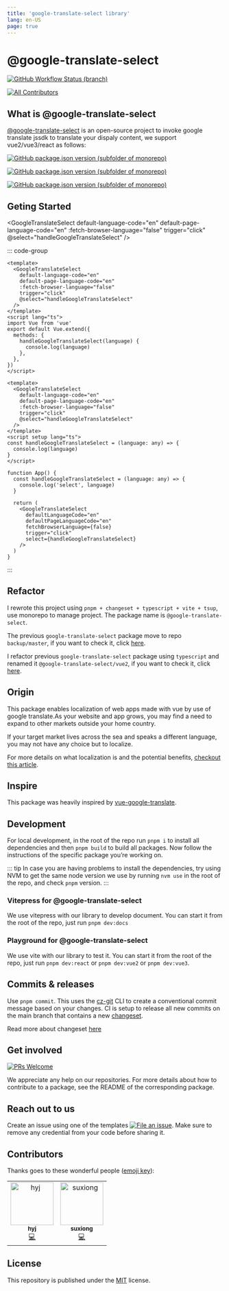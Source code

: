 ```yaml
---
title: 'google-translate-select library'
lang: en-US
page: true
---
```


<script setup>
import GoogleTranslateSelect from '@google-translate-select/vue3';

const handleGoogleTranslateSelect = (language) => {
  console.log(language)
}
</script>

# @google-translate-select

[![GitHub Workflow Status (branch)](https://img.shields.io/github/workflow/status/i7eo/google-translate-select/Release/master?label=build%20%26%20release)](https://github.com/i7eo/google-translate-select/actions/workflows/release.yml)

[![All Contributors](https://img.shields.io/github/all-contributors/i7eo/google-translate-select/master)](#contributors-)

## What is @google-translate-select

[@google-translate-select](https://google-translate-select.i7eo.com) is an open-source project to invoke google translate jssdk to translate your dispaly content, we support vue2/vue3/react as follows:

[![GitHub package.json version (subfolder of monorepo)](https://img.shields.io/github/package-json/v/i7eo/google-translate-select?filename=packages%2Freact%2Fpackage.json&label=@google-translate-select%2Freact)](https://github.com/i7eo/google-translate-select/tree/master/packages/react)

[![GitHub package.json version (subfolder of monorepo)](https://img.shields.io/github/package-json/v/i7eo/google-translate-select?filename=packages%2Fvue2%2Fpackage.json&label=@google-translate-select%2Fvue2)](https://github.com/i7eo/google-translate-select/tree/master/packages/vue2)

[![GitHub package.json version (subfolder of monorepo)](https://img.shields.io/github/package-json/v/i7eo/google-translate-select?filename=packages%2Fvue3%2Fpackage.json&label=@google-translate-select%2Fvue3)](https://github.com/i7eo/google-translate-select/tree/master/packages/vue3)

## Geting Started

<GoogleTranslateSelect
default-language-code="en"
default-page-language-code="en"
:fetch-browser-language="false"
trigger="click"
@select="handleGoogleTranslateSelect"
/>

::: code-group

```vue{2-8,14-16} [vue2]
<template>
  <GoogleTranslateSelect
    default-language-code="en"
    default-page-language-code="en"
    :fetch-browser-language="false"
    trigger="click"
    @select="handleGoogleTranslateSelect"
  />
</template>
<script lang="ts">
import Vue from 'vue'
export default Vue.extend({
  methods: {
    handleGoogleTranslateSelect(language) {
      console.log(language)
    },
  },
})
</script>
```

```vue{2-8,11-13} [vue3]
<template>
  <GoogleTranslateSelect
    default-language-code="en"
    default-page-language-code="en"
    :fetch-browser-language="false"
    trigger="click"
    @select="handleGoogleTranslateSelect"
  />
</template>
<script setup lang="ts">
const handleGoogleTranslateSelect = (language: any) => {
  console.log(language)
}
</script>
```

```tsx{2-5,7-13} [react]
function App() {
  const handleGoogleTranslateSelect = (language: any) => {
    console.log('select', language)
  }

  return (
    <GoogleTranslateSelect
      defaultLanguageCode="en"
      defaultPageLanguageCode="en"
      fetchBrowserLanguage={false}
      trigger="click"
      select={handleGoogleTranslateSelect}
    />
  )
}
```

:::

## Refactor

I rewrote this project using `pnpm + changeset + typescript + vite + tsup`, use monorepo to manage project. The package name is `@google-translate-select`.

The previous `google-translate-select` package move to repo `backup/master`, if you want to check it, click [here](https://github.com/i7eo/google-translate-select/tree/backup/master).

I refactor previous `google-translate-select` package using `typescript` and renamed it `@google-translate-select/vue2`, if you want to check it, click [here](https://github.com/i7eo/google-translate-select/tree/master/packages/vue2).

## Origin

This package enables localization of web apps made with vue by use of google translate.As your website and app grows, you may find a need to expand to other markets outside your home country.

If your target market lives across the sea and speaks a different language, you may not have any choice but to localize.

For more details on what localization is and the potential benefits, [checkout this article](https://alistapart.com/article/do-you-need-to-localize-your-website/).

## Inspire

This package was heavily inspired by [vue-google-translate](https://github.com/lewis-kori/vue-google-translate).

## Development

For local development, in the root of the repo run `pnpm i` to install all dependencies and then `pnpm build` to build all packages. Now follow the instructions of the specific package you’re working on.

::: tip
In case you are having problems to install the dependencies, try using NVM to get the same node version we use by running `nvm use` in the root of the repo, and check `pnpm` version.
:::

### Vitepress for @google-translate-select

We use vitepress with our library to develop document. You can start it from the root of the repo, just run `pnpm dev:docs`

### Playground for @google-translate-select

We use vite with our library to test it. You can start it from the root of the repo, just run `pnpm dev:react` or `pnpm dev:vue2` or `pnpm dev:vue3`.

## Commits & releases

Use `pnpm commit`. This uses the [cz-git](https://cz-git.qbb.sh/) CLI to create a conventional commit message based on your changes. CI is setup to release all new commits on the main branch that contains a new [changeset](https://github.com/changesets/changesets).

Read more about changeset [here](https://github.com/i7eo/google-translate-select/blob/master/RELEASES.md)

## Get involved

[![PRs Welcome](https://img.shields.io/badge/PRs-welcome-brightgreen.svg?maxAge=31557600)](http://makeapullrequest.com)

We appreciate any help on our repositories. For more details about how to contribute to a package, see the README of the corresponding package.

## Reach out to us

Create an issue using one of the templates [![File an issue](https://img.shields.io/badge/-Create%20Issue-6cc644.svg?logo=github&maxAge=31557600)](https://github.com/i7eo/google-translate-select/issues/new/choose).
Make sure to remove any credential from your code before sharing it.

## Contributors

Thanks goes to these wonderful people ([emoji key](https://allcontributors.org/docs/en/emoji-key)):

<table>
  <tbody>
    <tr>
      <td align="center"><a href="https://github.com/MiracleH"><img src="https://avatars.githubusercontent.com/u/22657524?v=4?s=100" width="100px;" alt="hyj"/><br /><sub><b>hyj</b></sub></a><br /><a href="https://github.com/i7eo/google-translate-select/commits?author=MiracleH" title="Code">💻</a></td>
      <td align="center"><a href="https://yesux.github.io/"><img src="https://avatars.githubusercontent.com/u/44074974?v=4?s=100" width="100px;" alt="suxiong"/><br /><sub><b>suxiong</b></sub></a><br /><a href="https://github.com/i7eo/google-translate-select/commits?author=YeSuX" title="Code">💻</a></td>
    </tr>
  </tbody>
</table>

## License

This repository is published under the [MIT](https://github.com/i7eo/google-translate-select/blob/master/LICENSE) license.
